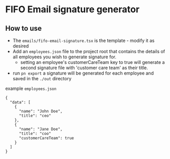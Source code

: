 # FIFO Email signature generator

## How to use
- The `emails/fifo-email-signature.tsx` is the template - modify it as desired
- Add an `employees.json` file to the project root that contains the details of all employees you wish to generate signature for.
  - setting an employee's customerCareTeam key to true will generate a second signature file with 'customer care team' as their title.
- run `pn export` a signature will be generated for each employee and saved in the `./out` directory

example `employees.json`
  ```
  {
    "data": [
      {
        "name": "John Doe",
        "title": "ceo"
      },
      {
        "name": "Jane Doe",
        "title": "coo"
        "customerCareTeam": true
      }
    ]
  }
  ```